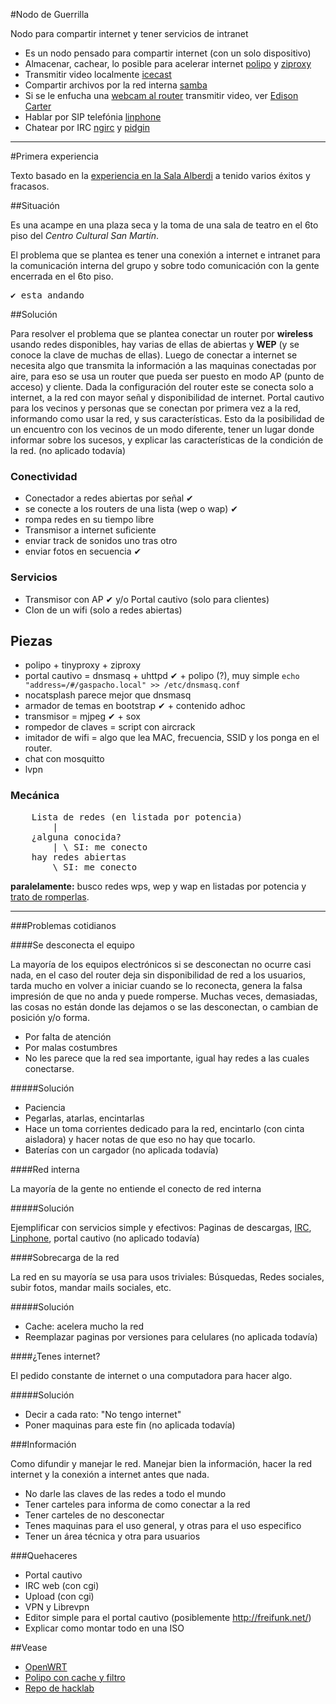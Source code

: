 #Nodo de Guerrilla

Nodo para compartir internet y tener servicios de intranet

- Es un nodo pensado para compartir internet (con un solo dispositivo)
 - Almacenar, cachear, lo posible para acelerar internet [polipo](http://www.pps.univ-paris-diderot.fr/~jch/software/polipo/) y [ziproxy](http://ziproxy.sourceforge.net/)
- Transmitir video localmente [icecast](http://icecast.org/)
- Compartir archivos por la red interna [samba](https://www.samba.org/) 
- Si se le enfucha una [webcam al router](http://h-wrt.com/en/doc/webcam) transmitir video, ver [Edison Carter](http://)
- Hablar por SIP telefónia [linphone](http://linphone.org/)
- Chatear por IRC [ngirc](http://ngircd.barton.de/) y [pidgin](http://pidgin.im/)

---

#Primera experiencia

Texto basado en la [experiencia en la Sala Alberdi](http://www.bibliobarracas.com.ar/?s=comando+richard+stallman) a tenido varios éxitos y fracasos.

##Situación

Es una acampe en una plaza seca y la toma de una sala de teatro en el 6to piso del _Centro Cultural San Martín_.

El problema que se plantea es tener una conexión a internet e intranet para la comunicación interna del grupo y sobre todo comunicación con la gente encerrada en el 6to piso.

<pre>
✔ esta andando
</pre>

##Solución


Para resolver el problema que se plantea conectar un router por **wireless** usando redes disponibles, hay varias de ellas de abiertas y **WEP** (y se conoce la clave de muchas de ellas).
Luego de conectar a internet se necesita algo que transmita la información a las maquinas conectadas por aire, para eso se usa un router que pueda ser puesto en modo AP (punto de acceso) y cliente.
Dada la configuración del router este se conecta solo a internet, a la red con mayor señal y disponibilidad de internet.
Portal cautivo para los vecinos y personas que se conectan por primera vez a la red, informando como usar la red, y sus características. Esto da la posibilidad de un encuentro con los vecinos de un modo diferente, tener un lugar donde informar sobre los sucesos, y explicar las características de la condición de la red. (no aplicado todavía)


### Conectividad

- Conectador a redes abiertas por señal ✔
 - se conecte a los routers de una lista (wep o wap) ✔
 - rompa redes en su tiempo libre
- Transmisor a internet suficiente
 - enviar track de sonidos uno tras otro
 - enviar fotos en secuencia ✔

### Servicios

- Transmisor con AP ✔  y/o Portal cautivo (solo para clientes)
- Clon de un wifi (solo a redes abiertas)

## Piezas

- polipo + tinyproxy + ziproxy
- portal cautivo = dnsmasq + uhttpd ✔ + polipo (?), muy simple `echo "address=/#/gaspacho.local" >> /etc/dnsmasq.conf`
 - nocatsplash parece mejor que dnsmasq
- armador de temas en bootstrap ✔ + contenido adhoc 
- transmisor = mjpeg ✔ + sox
- rompedor de claves = script con aircrack
- imitador de wifi = algo que lea MAC, frecuencia, SSID y los ponga en el router.
- chat con mosquitto
- lvpn

### Mecánica

<pre>
	Lista de redes (en listada por potencia)
		|
	¿alguna conocida?
		| \ SI: me conecto
	hay redes abiertas
		\ SI: me conecto
</pre>	

**paralelamente:** busco redes wps, wep y wap en listadas por potencia y [trato de romperlas](quehaceres/wepcrack.sh).

---

###Problemas cotidianos

####Se desconecta el equipo

La mayoría de los equipos electrónicos si se desconectan no ocurre casi nada, en el caso del router deja sin disponibilidad de red a los usuarios, tarda mucho en volver a iniciar cuando se lo reconecta, genera la falsa impresión de que no anda y puede romperse.
Muchas veces, demasiadas, las cosas no están donde las dejamos o se las desconectan, o cambian de posición y/o forma.


- Por falta de atención
- Por malas costumbres
- No les parece que la red sea importante, igual hay redes a las cuales conectarse.


#####Solución

- Paciencia
- Pegarlas, atarlas, encintarlas
- Hace un toma corrientes dedicado para la red, encintarlo (con cinta aisladora) y hacer notas de que eso no hay que tocarlo.
- Baterías con un cargador (no aplicada todavía)


####Red interna


La mayoría de la gente no entiende el conecto de red interna


#####Solución

Ejemplificar con servicios simple y efectivos: Paginas de descargas, [IRC](http://www.pidgin.im/), [Linphone](http://www.linphone.com/), portal cautivo (no aplicado todavía)

####Sobrecarga de la red

La red en su mayoría se usa para usos triviales:  Búsquedas, Redes sociales, subir fotos, mandar mails sociales, etc.

#####Solución

- Cache: acelera mucho la red
- Reemplazar paginas por versiones para celulares (no aplicada todavía)


####¿Tenes internet?


El pedido constante de internet o una computadora para hacer algo.


#####Solución

- Decir a cada rato: "No tengo internet"
- Poner maquinas para este fin (no aplicada todavía)


###Información

Como difundir y manejar le red. Manejar bien la información, hacer la red internet y la conexión a internet antes que nada.

- No darle las claves de las redes a todo el mundo
- Tener carteles para informa de como conectar a la red
- Tener carteles de no desconectar
- Tenes maquinas para el uso general, y otras para el uso especifico
- Tener un área técnica y otra para usuarios


###Quehaceres

- Portal cautivo
- IRC web (con cgi)
- Upload (con cgi)
- VPN y Librevpn
- Editor simple para el portal cautivo (posiblemente http://freifunk.net/)
- Explicar como montar todo en una ISO


##Vease

- [OpenWRT](http://openwrt.org/)
- [Polipo con cache y filtro](http://repo.hackcoop.com.ar/polipo-config.git/)
- [Repo de hacklab](http://git.hackcoop.com.ar/)
